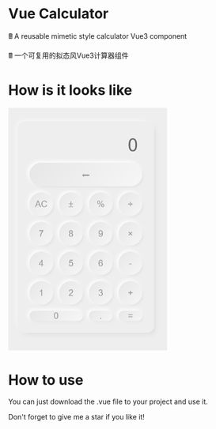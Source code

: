 # Vue Calculator

🖩 A reusable mimetic style calculator Vue3 component 

🖩 一个可复用的拟态风Vue3计算器组件

# How is it looks like



<img src=".\example.png" style="zoom:50%;" />



# How to use

You can just download the .vue file to your project and use it.

Don't forget to give me a star if you like it!



